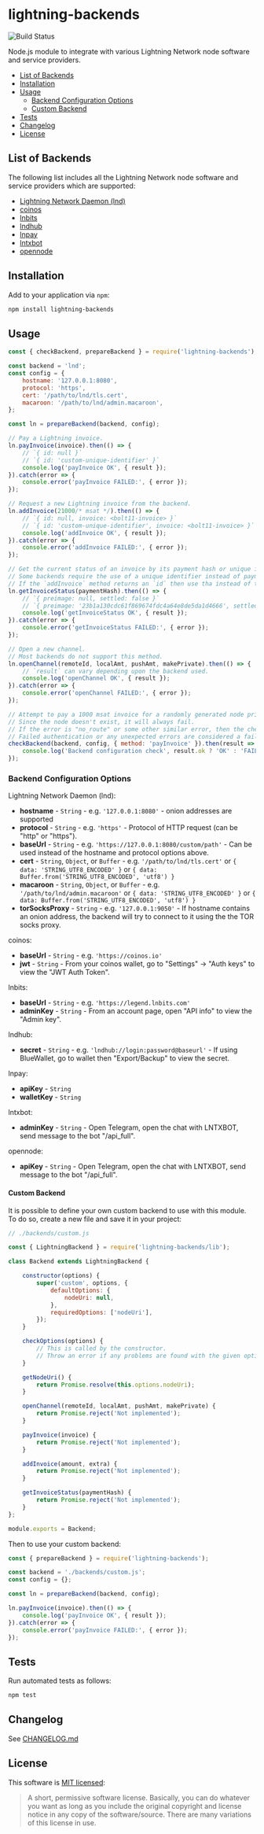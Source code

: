 # lightning-backends

![Build Status](https://github.com/samotari/lightning-backends/actions/workflows/tests.yml/badge.svg)

Node.js module to integrate with various Lightning Network node software and service providers.

* [List of Backends](#list-of-backends)
* [Installation](#installation)
* [Usage](#usage)
	* [Backend Configuration Options](#backend-configuration-options)
	* [Custom Backend](#custom-backend)
* [Tests](#tests)
* [Changelog](#changelog)
* [License](#license)


## List of Backends

The following list includes all the Lightning Network node software and service providers which are supported:
* [Lightning Network Daemon (lnd)](https://github.com/LightningNetwork/lnd)
* [coinos](https://coinos.io/home)
* [lnbits](https://github.com/lnbits/lnbits-legend)
* [lndhub](https://github.com/BlueWallet/LndHub)
* [lnpay](https://lnpay.co/)
* [lntxbot](https://github.com/fiatjaf/lntxbot)
* [opennode](https://www.opennode.com/)


## Installation

Add to your application via `npm`:
```bash
npm install lightning-backends
```


## Usage

```js
const { checkBackend, prepareBackend } = require('lightning-backends');

const backend = 'lnd';
const config = {
	hostname: '127.0.0.1:8080',
	protocol: 'https',
	cert: '/path/to/lnd/tls.cert',
	macaroon: '/path/to/lnd/admin.macaroon',
};

const ln = prepareBackend(backend, config);

// Pay a Lightning invoice.
ln.payInvoice(invoice).then(() => {
	// `{ id: null }`
	// `{ id: 'custom-unique-identifier' }`
	console.log('payInvoice OK', { result });
}).catch(error => {
	console.error('payInvoice FAILED:', { error });
});

// Request a new Lightning invoice from the backend.
ln.addInvoice(21000/* msat */).then(() => {
	// `{ id: null, invoice: <bolt11-invoice> }`
	// `{ id: 'custom-unique-identifier', invoice: <bolt11-invoice> }`
	console.log('addInvoice OK', { result });
}).catch(error => {
	console.error('addInvoice FAILED:', { error });
});

// Get the current status of an invoice by its payment hash or unique identifier.
// Some backends require the use of a unique identifier instead of payment hash.
// If the `addInvoice` method returns an `id` then use tha instead of the payment hash here.
ln.getInvoiceStatus(paymentHash).then(() => {
	// `{ preimage: null, settled: false }`
	// `{ preimage: '23b1a130cdc61f869674fdc4a64e8de5da1d4666', settled: true }`
	console.log('getInvoiceStatus OK', { result });
}).catch(error => {
	console.error('getInvoiceStatus FAILED:', { error });
});

// Open a new channel.
// Most backends do not support this method.
ln.openChannel(remoteId, localAmt, pushAmt, makePrivate).then(() => {
	// `result` can vary depending upon the backend used.
	console.log('openChannel OK', { result });
}).catch(error => {
	console.error('openChannel FAILED:', { error });
});

// Attempt to pay a 1000 msat invoice for a randomly generated node private key.
// Since the node doesn't exist, it will always fail.
// If the error is "no_route" or some other similar error, then the check is passed.
// Failed authentication or any unexpected errors are considered a failed check.
checkBackend(backend, config, { method: 'payInvoice' }).then(result => {
	console.log('Backend configuration check', result.ok ? 'OK' : 'FAILED', { result });
});
```


### Backend Configuration Options

Lightning Network Daemon (lnd):
* __hostname__ - `String` - e.g. `'127.0.0.1:8080'` - onion addresses are supported
* __protocol__ - `String` - e.g. `'https'` - Protocol of HTTP request (can be "http" or "https").
* __baseUrl__ - `String` - e.g. `'https://127.0.0.1:8080/custom/path'` - Can be used instead of the hostname and protocol options above.
* __cert__ - `String`, `Object`, or `Buffer` - e.g. `'/path/to/lnd/tls.cert'` or `{ data: 'STRING_UTF8_ENCODED' }` or `{ data: Buffer.from('STRING_UTF8_ENCODED', 'utf8') }`
* __macaroon__ - `String`, `Object`, or `Buffer` - e.g. `'/path/to/lnd/admin.macaroon'` or `{ data: 'STRING_UTF8_ENCODED' }` or `{ data: Buffer.from('STRING_UTF8_ENCODED', 'utf8') }`
* __torSocksProxy__ - `String` - e.g. `'127.0.0.1:9050'` - If hostname contains an onion address, the backend will try to connect to it using the the TOR socks proxy.

coinos:
* __baseUrl__ - `String` - e.g. `'https://coinos.io'`
* __jwt__ - `String` - From your coinos wallet, go to "Settings" -> "Auth keys" to view the "JWT Auth Token".

lnbits:
* __baseUrl__ - `String` - e.g. `'https://legend.lnbits.com'`
* __adminKey__ - `String` - From an account page, open "API info" to view the "Admin key".

lndhub:
* __secret__ - `String` - e.g. `'lndhub://login:password@baseurl'` - If using BlueWallet, go to wallet then "Export/Backup" to view the secret.

lnpay:
* __apiKey__ - `String`
* __walletKey__ - `String`

lntxbot:
* __adminKey__ - `String` - Open Telegram, open the chat with LNTXBOT, send message to the bot "/api_full".

opennode:
* __apiKey__ - `String` - Open Telegram, open the chat with LNTXBOT, send message to the bot "/api_full".



#### Custom Backend

It is possible to define your own custom backend to use with this module. To do so, create a new file and save it in your project:
```js
// ./backends/custom.js

const { LightningBackend } = require('lightning-backends/lib');

class Backend extends LightningBackend {

	constructor(options) {
		super('custom', options, {
			defaultOptions: {
				nodeUri: null,
			},
			requiredOptions: ['nodeUri'],
		});
	}

	checkOptions(options) {
		// This is called by the constructor.
		// Throw an error if any problems are found with the given options.
	}

	getNodeUri() {
		return Promise.resolve(this.options.nodeUri);
	}

	openChannel(remoteId, localAmt, pushAmt, makePrivate) {
		return Promise.reject('Not implemented');
	}

	payInvoice(invoice) {
		return Promise.reject('Not implemented');
	}

	addInvoice(amount, extra) {
		return Promise.reject('Not implemented');
	}

	getInvoiceStatus(paymentHash) {
		return Promise.reject('Not implemented');
	}
};

module.exports = Backend;
```
Then to use your custom backend:
```js
const { prepareBackend } = require('lightning-backends');

const backend = './backends/custom.js';
const config = {};

const ln = prepareBackend(backend, config);

ln.payInvoice(invoice).then(() => {
	console.log('payInvoice OK', { result });
}).catch(error => {
	console.error('payInvoice FAILED:', { error });
});
```


## Tests

Run automated tests as follows:
```bash
npm test
```


## Changelog

See [CHANGELOG.md](https://github.com/samotari/lightning-backends-node/blob/master/CHANGELOG.md)


## License

This software is [MIT licensed](https://tldrlegal.com/license/mit-license):
> A short, permissive software license. Basically, you can do whatever you want as long as you include the original copyright and license notice in any copy of the software/source.  There are many variations of this license in use.
